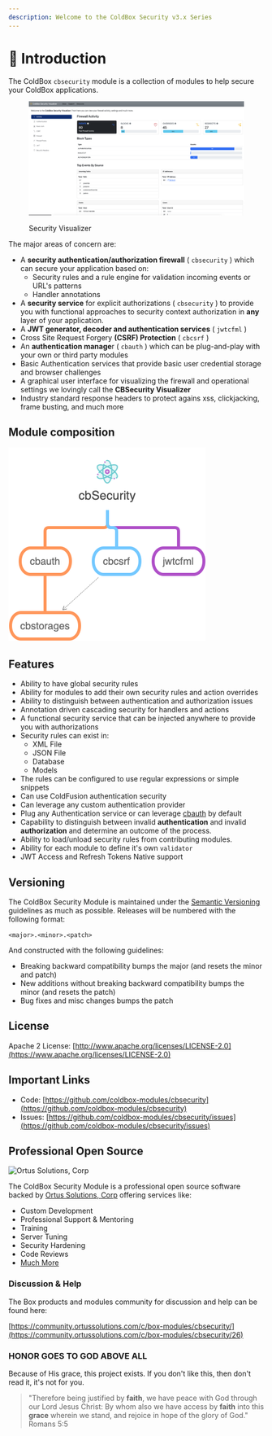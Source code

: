 ```yaml
---
description: Welcome to the ColdBox Security v3.x Series
---
```


# 🔏 Introduction

The ColdBox `cbsecurity` module is a collection of modules to help secure your ColdBox applications.

<figure><img src=".gitbook/assets/cbsecurity-3-visualizer.png" alt=""><figcaption><p>Security Visualizer</p></figcaption></figure>

The major areas of concern are:

* A **security authentication/authorization firewall** ( `cbsecurity` ) which can secure your application based on:
  * Security rules and a rule engine for validation incoming events or URL's patterns
  * Handler annotations
* A **security service** for explicit authorizations ( `cbsecurity` ) to provide you with functional approaches to security context authorization in **any** layer of your application.
* A **JWT generator, decoder and authentication services** ( `jwtcfml` )&#x20;
* Cross Site Request Forgery **(CSRF) Protection** ( `cbcsrf` )
* An **authentication manage**r ( `cbauth` ) which can be plug-and-play with your own or third party modules
* Basic Authentication services that provide basic user credential storage and browser challenges
* A graphical user interface for visualizing the firewall and operational settings we lovingly call the **CBSecurity Visualizer**
* Industry standard response headers to protect agains xss, clickjacking, frame busting, and much more

## Module composition

![CBSecurity consumes several other modules and leverages cbstorages for storage.](.gitbook/assets/cbSecurity-Modules.png)

## Features

* Ability to have global security rules
* Ability for modules to add their own security rules and action overrides
* Ability to distinguish between authentication and authorization issues
* Annotation driven cascading security for handlers and actions
* A functional security service that can be injected anywhere to provide you with authorizations
* Security rules can exist in:
  * XML File
  * JSON File
  * Database
  * Models
* The rules can be configured to use regular expressions or simple snippets
* Can use ColdFusion authentication security
* Can leverage any custom authentication provider
* Plug any Authentication service or can leverage [cbauth](https://github.com/elpete/cbauth) by default
* Capability to distinguish between invalid **authentication** and invalid **authorization** and determine an outcome of the process. &#x20;
* Ability to load/unload security rules from contributing modules.
* Ability for each module to define it's own `validator`
* JWT Access and Refresh Tokens Native support

## Versioning <a href="#versioning" id="versioning"></a>

The ColdBox Security Module is maintained under the [Semantic Versioning](http://semver.org/) guidelines as much as possible. Releases will be numbered with the following format:

```
<major>.<minor>.<patch>
```

And constructed with the following guidelines:

* Breaking backward compatibility bumps the major (and resets the minor and patch)
* New additions without breaking backward compatibility bumps the minor (and resets the patch)
* Bug fixes and misc changes bumps the patch

## License <a href="#license" id="license"></a>

Apache 2 License: [http://www.apache.org/licenses/LICENSE-2.0](https://www.apache.org/licenses/LICENSE-2.0)​

## Important Links <a href="#important-links" id="important-links"></a>

* Code: [https://github.com/coldbox-modules/cbsecurity](https://github.com/coldbox-modules/cbsecurity)​
* Issues: [https://github.com/coldbox-modules/cbsecurity/issues](https://github.com/coldbox-modules/cbsecurity/issues)

## Professional Open Source <a href="#professional-open-source" id="professional-open-source"></a>

![Ortus Solutions, Corp](https://blobscdn.gitbook.com/v0/b/gitbook-28427.appspot.com/o/assets%2F-LA-UVvG0NM7NpDzssBL%2F-LA-Uaei0WzTH7Su5CR7%2F-LA-UqN1BRXynZ7RUVO7%2Fortussolutions\_button.png?generation=1523647999385555\&alt=media)

The ColdBox Security Module is a professional open source software backed by [Ortus Solutions, Corp](http://www.ortussolutions.com/services) offering services like:

* Custom Development
* Professional Support & Mentoring
* Training
* Server Tuning
* Security Hardening
* Code Reviews
* [Much More](http://www.ortussolutions.com/services)

### Discussion & Help

The Box products and modules community for discussion and help can be found here:

[https://community.ortussolutions.com/c/box-modules/cbsecurity/](https://community.ortussolutions.com/c/box-modules/cbsecurity/26)

### HONOR GOES TO GOD ABOVE ALL <a href="#honor-goes-to-god-above-all" id="honor-goes-to-god-above-all"></a>

Because of His grace, this project exists. If you don't like this, then don't read it, it's not for you.

> "Therefore being justified by **faith**, we have peace with God through our Lord Jesus Christ: By whom also we have access by **faith** into this **grace** wherein we stand, and rejoice in hope of the glory of God." Romans 5:5
